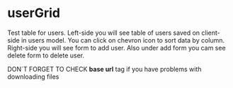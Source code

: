 # userGrid

Test table for users.
Left-side you will see table of users saved on client-side in users model.
You can click on chevron icon to sort data by column.
Right-side you will see form to add user.
Also under add form you cam see delete form to delete user.

DON`T FORGET TO CHECK <b>base url</b> tag if you have problems with downloading files
